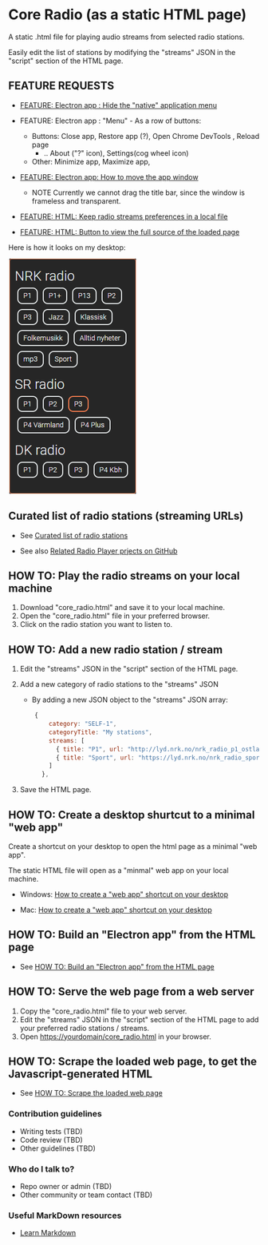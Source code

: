 # Core Radio (as a static HTML page)

A static .html file for playing audio streams from selected radio stations.

Easily edit the list of stations by modifying the "streams" JSON in the "script" section of the HTML page.

## FEATURE REQUESTS

* [FEATURE: Electron app : Hide the "native" application menu](docs/FEATURE_Electron_app__Hide_native_application_menu.md)

* FEATURE: Electron app : "Menu" - As a row of buttons:
  * Buttons: Close app, Restore app (?), Open Chrome DevTools , Reload page
    * .. About ("?" icon), Settings(cog wheel icon)
  * Other: Minimize app, Maximize app,

* [FEATURE: Electron app: How to move the app window](docs/FEATURE__Electron_app__How_to_move_the_app_window.md)
  * NOTE Currently we cannot drag the title bar, since the window is frameless and transparent.

* [FEATURE: HTML: Keep radio streams preferences in a local file](docs/FEATURE__HTML__Keep_radio_streams_preferences_in_a_local_filed.md)

* [FEATURE: HTML: Button to view the full source of the loaded page](docs/FEATURE__HTML__Button_to_view_the_full_source_of_the_loaded_page.md)

Here is how it looks on my desktop:

![Radio Streams Player](./docs/SCREENSHOT_Core_Radio__as_web_app.png)

## Curated list of radio stations (streaming URLs)

* See [Curated list of radio stations](./docs/curated_list_of_radio_stations.md)

* See also [Related Radio Player prjects on GitHub](./docs/related_radio_player_projects.md)

## HOW TO: Play the radio streams on your local machine

1. Download "core_radio.html" and save it to your local machine.
2. Open the "core_radio.html" file in your preferred browser.
3. Click on the radio station you want to listen to.

## HOW TO: Add a new radio station / stream

1. Edit the "streams" JSON in the "script" section of the HTML page.

2. Add a new category of radio stations to the "streams" JSON

   * By adding a new JSON object to the "streams" JSON array:

    ```javascript
        {
            category: "SELF-1",
            categoryTitle: "My stations",
            streams: [
              { title: "P1", url: "http://lyd.nrk.no/nrk_radio_p1_ostlandssendingen_aac_h", type: "audio/aac" },
              { title: "Sport", url: "https://lyd.nrk.no/nrk_radio_sport_aac_h", type: "audio/aac" }
            ]
          },
    ```

3. Save the HTML page.

## HOW TO: Create a desktop shurtcut to a minimal "web app"

Create a shortcut on your desktop to open the html page as a minimal "web app".

The static HTML file will open as a "minmal" web app on your local machine.

* Windows: [How to create a "web app" shortcut on your desktop](docs/how_to__create_a_desktop_shortcut_on_Windows.md)

* Mac: [How to create a "web app" shortcut on your desktop](docs/how_to__create_a_desktop_shortcut_on_Mac.md)

## HOW TO: Build an "Electron app" from the HTML page

* See [HOW TO: Build an "Electron app" from the HTML page](build__electron_app_from_html_page/README.md)

## HOW TO: Serve the web page from a web server

1. Copy the "core_radio.html" file to your web server.
2. Edit the "streams" JSON in the "script" section of the HTML page to add your preferred radio stations / streams.
3. Open  <https://yourdomain/core_radio.html> in your browser.

## HOW TO: Scrape the loaded web page, to get the Javascript-generated HTML

* See [HOW TO: Scrape the loaded web page](build__scrape_loaded_html_page/README.md)

### Contribution guidelines

* Writing tests (TBD)
* Code review (TBD)
* Other guidelines (TBD)

### Who do I talk to?

* Repo owner or admin (TBD)
* Other community or team contact (TBD)

### Useful MarkDown resources

* [Learn Markdown](https://bitbucket.org/tutorials/markdowndemo)
